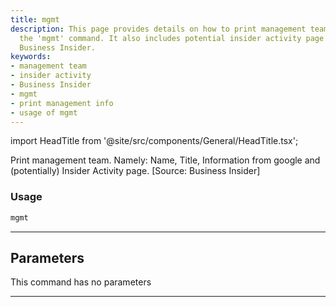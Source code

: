 ```yaml
---
title: mgmt
description: This page provides details on how to print management team details using
  the 'mgmt' command. It also includes potential insider activity page sourced from
  Business Insider.
keywords:
- management team
- insider activity
- Business Insider
- mgmt
- print management info
- usage of mgmt
---
```


import HeadTitle from '@site/src/components/General/HeadTitle.tsx';

<HeadTitle title="mgmt - Fa - Stocks - Reference | OpenBB Terminal Docs" />

Print management team. Namely: Name, Title, Information from google and (potentially) Insider Activity page. [Source: Business Insider]

### Usage

```python
mgmt
```

---

## Parameters

This command has no parameters


---
